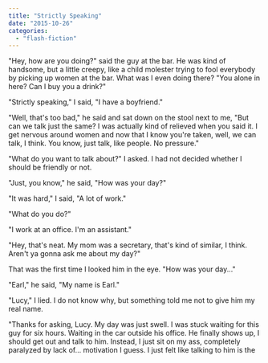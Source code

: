 ```yaml
---
title: "Strictly Speaking"
date: "2015-10-26"
categories: 
  - "flash-fiction"
---
```


"Hey, how are you doing?" said the guy at the bar. He was kind of handsome, but a little creepy, like a child molester trying to fool everybody by picking up women at the bar. What was I even doing there? "You alone in here? Can I buy you a drink?"

"Strictly speaking," I said, "I have a boyfriend."

"Well, that's too bad," he said and sat down on the stool next to me, "But can we talk just the same? I was actually kind of relieved when you said it. I get nervous around women and now that I know you're taken, well, we can talk, I think. You know, just talk, like people. No pressure."

"What do you want to talk about?" I asked. I had not decided whether I should be friendly or not.

"Just, you know," he said, "How was your day?"

"It was hard," I said, "A lot of work."

"What do you do?"

"I work at an office. I'm an assistant."

"Hey, that's neat. My mom was a secretary, that's kind of similar, I think. Aren't ya gonna ask me about my day?"

That was the first time I looked him in the eye. "How was your day..."

"Earl," he said, "My name is Earl."

"Lucy," I lied. I do not know why, but something told me not to give him my real name.

"Thanks for asking, Lucy. My day was just swell. I was stuck waiting for this guy for six hours. Waiting in the car outside his office. He finally shows up, I should get out and talk to him. Instead, I just sit on my ass, completely paralyzed by lack of... motivation I guess. I just felt like talking to him is the last thing I ever want to do in the whole world, you know what I mean?"

"Yeah, totally," I said.

"So the guy walks into his office, disappears inside. And me, I just sit there for like another hour when all of a sudden, I begin to feel happy, you know? I am just so glad to be in the car, I begin to love the smell, the feel of the upholstery, the light reflecting off the hood. It's so beautiful. I begin to cry. Tears of joy, like they say in the movies. Have you ever felt like that?"

I shrugged. I felt the conversation was getting too personal and I was not looking to connect with another human being. I did not want any more emotion that day, I was completely exhausted. I made a dissatisfied face. My bitch face.

"Well, I'll get outta your hair now," he said. "Nice meeting you, Lucy. Nice meeting you."

I sighed with relief when he left. I feel like a horrible person for admitting it, but I was really glad he was gone.
